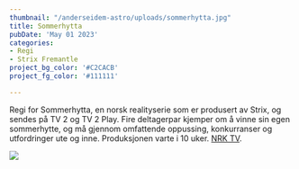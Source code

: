 ```yaml
---
thumbnail: "/anderseidem-astro/uploads/sommerhytta.jpg"
title: Sommerhytta
pubDate: 'May 01 2023'
categories:
- Regi
- Strix Fremantle
project_bg_color: '#C2CACB'
project_fg_color: '#111111'

---
```

Regi for Sommerhytta, en norsk realityserie som er produsert av Strix, og sendes på TV 2 og TV 2 Play. Fire deltagerpar kjemper om å vinne sin egen sommerhytte, og må gjennom omfattende oppussing, konkurranser og utfordringer ute og inne. Produksjonen varte i 10 uker. [NRK TV](https://tv.nrk.no/serie/symesterskapet).

![](/anderseidem-astro/uploads/symesterskapet.jpg)